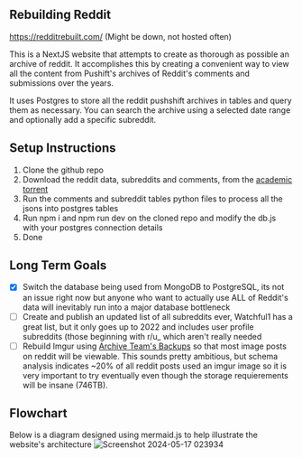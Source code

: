 ## Rebuilding Reddit
https://redditrebuilt.com/ (Might be down, not hosted often)  
  
This is a NextJS website that attempts to create as thorough as possible an archive of reddit. It accomplishes this by creating a convenient way to view all the content from Pushift's archives of Reddit's comments and submissions over the years.

It uses Postgres to store all the reddit pushshift archives in tables and query them as necessary. You can search the archive using a selected date range and optionally add a specific subreddit.

## Setup Instructions
1. Clone the github repo
2. Download the reddit data, subreddits and comments, from the [academic torrent](https://academictorrents.com/details/9c263fc85366c1ef8f5bb9da0203f4c8c8db75f4)
3. Run the comments and subreddit tables python files to process all the jsons into postgres tables
4. Run npm i and npm run dev on the cloned repo and modify the db.js with your postgres connection details
5. Done

## Long Term Goals
- [x] Switch the database being used from MongoDB to PostgreSQL, its not an issue right now but anyone who want to actually use ALL of Reddit's data will inevitably run into a major database bottleneck
- [ ] Create and publish an updated list of all subreddits ever, Watchful1 has a great list, but it only goes up to 2022 and includes user profile subreddits (those beginning with r/u_ which aren't really needed 
- [ ] Rebuild Imgur using [Archive Team's Backups](https://archive.org/details/archiveteam_imgur) so that most image posts on reddit will be viewable. This sounds pretty ambitious, but schema analysis indicates ~20% of all reddit posts used an imgur image so it is very important to try eventually even though the storage requierements will be insane (746TB).

## Flowchart
Below is a diagram designed using mermaid.js to help illustrate the website's architecture
![Screenshot 2024-05-17 023934](https://github.com/notasquid1938/Rebuilding-Reddit/assets/99005612/1d81941d-5efa-46d8-8bd0-293f91dd8182)
